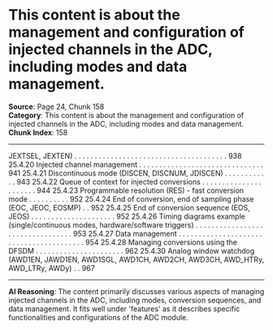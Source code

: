 # This content is about the management and configuration of injected channels in the ADC, including modes and data management.

**Source**: Page 24, Chunk 158  
**Category**: This content is about the management and configuration of injected channels in the ADC, including modes and data management.  
**Chunk Index**: 158

---

JEXTSEL, JEXTEN) . . . . . . . . . . . . . . . . . . . . . . . . . . . . . . . . . . . . . . 938
25.4.20 Injected channel management . . . . . . . . . . . . . . . . . . . . . . . . . . . . . . . 941
25.4.21 Discontinuous mode (DISCEN, DISCNUM, JDISCEN) . . . . . . . . . . . . 943
25.4.22 Queue of context for injected conversions . . . . . . . . . . . . . . . . . . . . . . 944
25.4.23 Programmable resolution (RES) - fast conversion mode . . . . . . . . . . 952
25.4.24 End of conversion, end of sampling phase (EOC, JEOC, EOSMP) . . 952
25.4.25 End of conversion sequence (EOS, JEOS) . . . . . . . . . . . . . . . . . . . . . 952
25.4.26 Timing diagrams example (single/continuous modes,
hardware/software triggers) . . . . . . . . . . . . . . . . . . . . . . . . . . . . . . . . . 953
25.4.27 Data management . . . . . . . . . . . . . . . . . . . . . . . . . . . . . . . . . . . . . . . . 954
25.4.28 Managing conversions using the DFSDM . . . . . . . . . . . . . . . . . . . . . . 962
25.4.30 Analog window watchdog (AWD1EN, JAWD1EN, AWD1SGL,
AWD1CH, AWD2CH, AWD3CH, AWD_HTRy, AWD_LTRy, AWDy) . . 967

---

**AI Reasoning**: The content primarily discusses various aspects of managing injected channels in the ADC, including modes, conversion sequences, and data management. It fits well under 'features' as it describes specific functionalities and configurations of the ADC module.
